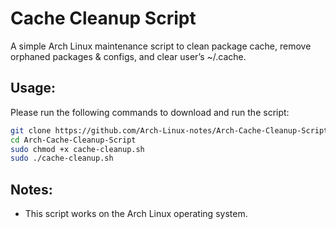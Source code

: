 # Cache Cleanup Script
A simple Arch Linux maintenance script to clean package cache, remove orphaned packages & configs, and clear user’s ~/.cache.

## Usage:
Please run the following commands to download and run the script:
```bash
git clone https://github.com/Arch-Linux-notes/Arch-Cache-Cleanup-Script.git
cd Arch-Cache-Cleanup-Script
sudo chmod +x cache-cleanup.sh
sudo ./cache-cleanup.sh
```

## Notes:
- This script works on the Arch Linux operating system.
